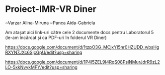 # Proiect-IMR-VR Diner
~Varzar Alina-Miruna
~Panca Aida-Gabriela

Am atașat aici link-uri către cele 2 documente docs pentru Laboratorul 5 (le-am încărcat și ca PDF-uri în folderul VR Diner)

https://docs.google.com/document/d/1tzpO3G_MCjxYI5nr0HZUDD_wbsHgRXYN7JXc6SjcGpU/edit?usp=sharing

https://docs.google.com/document/d/1P4l5ZEL9I4RqS08PsiNMurJdrR9zL2LO-5xkNvykMFY/edit?usp=sharing

